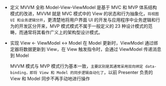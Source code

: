 - 定义
  MVVM 全称 Model-View-ViewModel 是基于 MVC 和 MVP 体系结构模式的改进，MVVM 就是 MVC 模式中的 View 的状态和行为抽象化，`将视图 UI 和业务逻辑分开`，更清楚地将用户界面 UI 的开发与应用程序中业务逻辑和行为的开发区分开来，MVP 模式模式不属于一般定义的 23 种设计模式的范畴，而通常将其看作广义上的架构型设计模式。

- 实现
  View <- ViewModel <-> Model
  在 Model 更新时，ViewModel 通过绑定器将数据更新到 View，在 View 触发指令时，会通过 ViewModel 传递消息到 Model

  MVVM 模式与 MVP 模式行为基本一致，`主要区别是其通常采用双向绑定 data-binding，即将 View 和 Model 的同步逻辑自动化了`，以前 Presenter 负责的 View 和 Model 同步不再手动地进行操作
